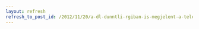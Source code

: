 ```yaml
---
layout: refresh
refresh_to_post_id: /2012/11/20/a-dl-dunntli-rgiban-is-megjelent-a-telephelyfejleszts-cm-konstrukci
---
```

